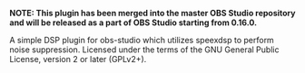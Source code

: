**NOTE: This plugin has been merged into the master OBS Studio repository and will be released as a part of OBS Studio starting from 0.16.0.**

A simple DSP plugin for obs-studio which utilizes speexdsp to perform noise suppression. Licensed under the terms of the GNU General Public License, version 2 or later (GPLv2+).
